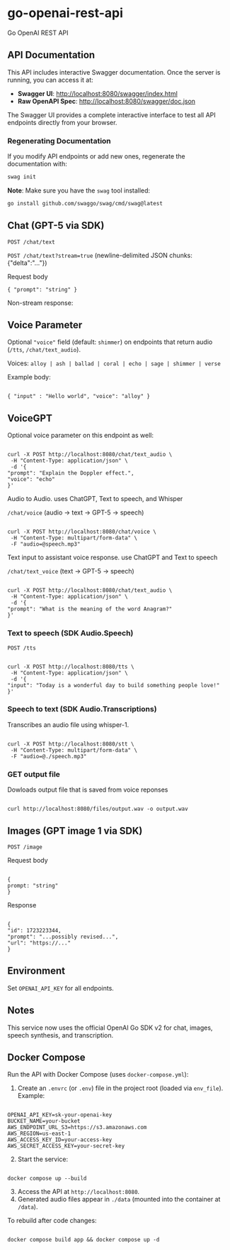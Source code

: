 # go-openai-rest-api

Go OpenAI REST API

## API Documentation

This API includes interactive Swagger documentation. Once the server is running, you can access it at:

- **Swagger UI**: [http://localhost:8080/swagger/index.html](http://localhost:8080/swagger/index.html)
- **Raw OpenAPI Spec**: [http://localhost:8080/swagger/doc.json](http://localhost:8080/swagger/doc.json)

The Swagger UI provides a complete interactive interface to test all API endpoints directly from your browser.

### Regenerating Documentation

If you modify API endpoints or add new ones, regenerate the documentation with:

```bash
swag init
```

**Note**: Make sure you have the `swag` tool installed:

```bash
go install github.com/swaggo/swag/cmd/swag@latest
```

## Chat (GPT-5 via SDK)

`POST /chat/text`

`POST /chat/text?stream=true` (newline-delimited JSON chunks: {"delta":"..."})

Request body

```
{ "prompt": "string" }
```

Non-stream response:

## Voice Parameter

Optional `"voice"` field (default: `shimmer`) on endpoints that return audio (`/tts`, `/chat/text_audio`).

Voices: `alloy | ash | ballad | coral | echo | sage | shimmer | verse`

Example body:

```

{ "input" : "Hello world", "voice": "alloy" }

```

## VoiceGPT

Optional voice parameter on this endpoint as well:

```

curl -X POST http://localhost:8080/chat/text_audio \
 -H "Content-Type: application/json" \
 -d '{
"prompt": "Explain the Doppler effect.",
"voice": "echo"
}'

```

Audio to Audio. uses ChatGPT, Text to speech, and Whisper

`/chat/voice` (audio -> text -> GPT-5 -> speech)

```

curl -X POST http://localhost:8080/chat/voice \
 -H "Content-Type: multipart/form-data" \
 -F "audio=@speech.mp3"

```

Text input to assistant voice response. use ChatGPT and Text to speech

`/chat/text_voice` (text -> GPT-5 -> speech)

```

curl -X POST http://localhost:8080/chat/text_audio \
 -H "Content-Type: application/json" \
 -d '{
"prompt": "What is the meaning of the word Anagram?"
}'

```

### Text to speech (SDK Audio.Speech)

`POST /tts`

```

curl -X POST http://localhost:8080/tts \
 -H "Content-Type: application/json" \
 -d '{
"input": "Today is a wonderful day to build something people love!"
}'

```

### Speech to text (SDK Audio.Transcriptions)

Transcribes an audio file using whisper-1.

```

curl -X POST http://localhost:8080/stt \
 -H "Content-Type: multipart/form-data" \
 -F "audio=@./speech.mp3"

```

### GET output file

Dowloads output file that is saved from voice reponses

```

curl http://localhost:8080/files/output.wav -o output.wav

```

## Images (GPT image 1 via SDK)

`POST /image`

Request body

```

{
prompt: "string"
}

```

Response

```

{
"id": 1723223344,
"prompt": "...possibly revised...",
"url": "https://..."
}

```

## Environment

Set `OPENAI_API_KEY` for all endpoints.

## Notes

This service now uses the official OpenAI Go SDK v2 for chat, images, speech synthesis, and transcription.

## Docker Compose

Run the API with Docker Compose (uses `docker-compose.yml`):

1. Create an `.envrc` (or `.env`) file in the project root (loaded via `env_file`). Example:

```

OPENAI_API_KEY=sk-your-openai-key
BUCKET_NAME=your-bucket
AWS_ENDPOINT_URL_S3=https://s3.amazonaws.com
AWS_REGION=us-east-1
AWS_ACCESS_KEY_ID=your-access-key
AWS_SECRET_ACCESS_KEY=your-secret-key

```

2. Start the service:

```

docker compose up --build

```

3. Access the API at `http://localhost:8080`.
4. Generated audio files appear in `./data` (mounted into the container at `/data`).

To rebuild after code changes:

```

docker compose build app && docker compose up -d

```

```

```
